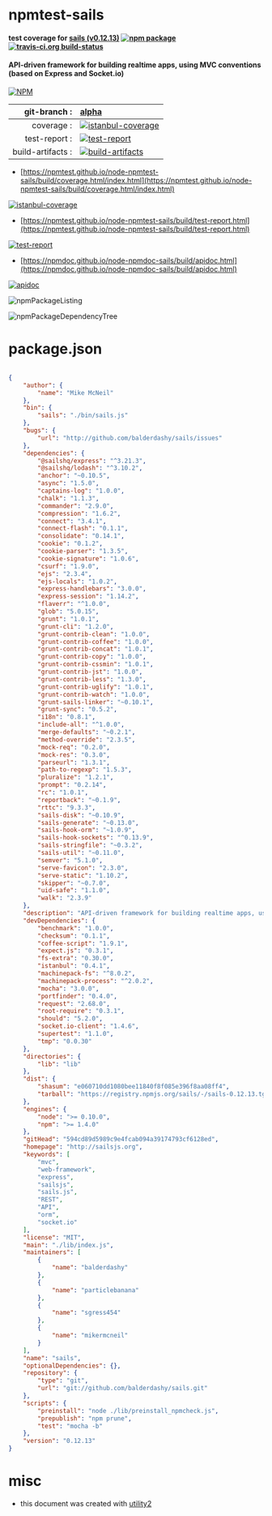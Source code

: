 # npmtest-sails

#### test coverage for  [sails (v0.12.13)](http://sailsjs.org)  [![npm package](https://img.shields.io/npm/v/npmtest-sails.svg?style=flat-square)](https://www.npmjs.org/package/npmtest-sails) [![travis-ci.org build-status](https://api.travis-ci.org/npmtest/node-npmtest-sails.svg)](https://travis-ci.org/npmtest/node-npmtest-sails)

#### API-driven framework for building realtime apps, using MVC conventions (based on Express and Socket.io)

[![NPM](https://nodei.co/npm/sails.png?downloads=true&downloadRank=true&stars=true)](https://www.npmjs.com/package/sails)

| git-branch : | [alpha](https://github.com/npmtest/node-npmtest-sails/tree/alpha)|
|--:|:--|
| coverage : | [![istanbul-coverage](https://npmtest.github.io/node-npmtest-sails/build/coverage.badge.svg)](https://npmtest.github.io/node-npmtest-sails/build/coverage.html/index.html)|
| test-report : | [![test-report](https://npmtest.github.io/node-npmtest-sails/build/test-report.badge.svg)](https://npmtest.github.io/node-npmtest-sails/build/test-report.html)|
| build-artifacts : | [![build-artifacts](https://npmtest.github.io/node-npmtest-sails/glyphicons_144_folder_open.png)](https://github.com/npmtest/node-npmtest-sails/tree/gh-pages/build)|

- [https://npmtest.github.io/node-npmtest-sails/build/coverage.html/index.html](https://npmtest.github.io/node-npmtest-sails/build/coverage.html/index.html)

[![istanbul-coverage](https://npmtest.github.io/node-npmtest-sails/build/screenCapture.buildCi.browser.%252Ftmp%252Fbuild%252Fcoverage.lib.html.png)](https://npmtest.github.io/node-npmtest-sails/build/coverage.html/index.html)

- [https://npmtest.github.io/node-npmtest-sails/build/test-report.html](https://npmtest.github.io/node-npmtest-sails/build/test-report.html)

[![test-report](https://npmtest.github.io/node-npmtest-sails/build/screenCapture.buildCi.browser.%252Ftmp%252Fbuild%252Ftest-report.html.png)](https://npmtest.github.io/node-npmtest-sails/build/test-report.html)

- [https://npmdoc.github.io/node-npmdoc-sails/build/apidoc.html](https://npmdoc.github.io/node-npmdoc-sails/build/apidoc.html)

[![apidoc](https://npmdoc.github.io/node-npmdoc-sails/build/screenCapture.buildCi.browser.%252Ftmp%252Fbuild%252Fapidoc.html.png)](https://npmdoc.github.io/node-npmdoc-sails/build/apidoc.html)

![npmPackageListing](https://npmtest.github.io/node-npmtest-sails/build/screenCapture.npmPackageListing.svg)

![npmPackageDependencyTree](https://npmtest.github.io/node-npmtest-sails/build/screenCapture.npmPackageDependencyTree.svg)



# package.json

```json

{
    "author": {
        "name": "Mike McNeil"
    },
    "bin": {
        "sails": "./bin/sails.js"
    },
    "bugs": {
        "url": "http://github.com/balderdashy/sails/issues"
    },
    "dependencies": {
        "@sailshq/express": "^3.21.3",
        "@sailshq/lodash": "^3.10.2",
        "anchor": "~0.10.5",
        "async": "1.5.0",
        "captains-log": "1.0.0",
        "chalk": "1.1.3",
        "commander": "2.9.0",
        "compression": "1.6.2",
        "connect": "3.4.1",
        "connect-flash": "0.1.1",
        "consolidate": "0.14.1",
        "cookie": "0.1.2",
        "cookie-parser": "1.3.5",
        "cookie-signature": "1.0.6",
        "csurf": "1.9.0",
        "ejs": "2.3.4",
        "ejs-locals": "1.0.2",
        "express-handlebars": "3.0.0",
        "express-session": "1.14.2",
        "flaverr": "^1.0.0",
        "glob": "5.0.15",
        "grunt": "1.0.1",
        "grunt-cli": "1.2.0",
        "grunt-contrib-clean": "1.0.0",
        "grunt-contrib-coffee": "1.0.0",
        "grunt-contrib-concat": "1.0.1",
        "grunt-contrib-copy": "1.0.0",
        "grunt-contrib-cssmin": "1.0.1",
        "grunt-contrib-jst": "1.0.0",
        "grunt-contrib-less": "1.3.0",
        "grunt-contrib-uglify": "1.0.1",
        "grunt-contrib-watch": "1.0.0",
        "grunt-sails-linker": "~0.10.1",
        "grunt-sync": "0.5.2",
        "i18n": "0.8.1",
        "include-all": "^1.0.0",
        "merge-defaults": "~0.2.1",
        "method-override": "2.3.5",
        "mock-req": "0.2.0",
        "mock-res": "0.3.0",
        "parseurl": "1.3.1",
        "path-to-regexp": "1.5.3",
        "pluralize": "1.2.1",
        "prompt": "0.2.14",
        "rc": "1.0.1",
        "reportback": "~0.1.9",
        "rttc": "9.3.3",
        "sails-disk": "~0.10.9",
        "sails-generate": "~0.13.0",
        "sails-hook-orm": "~1.0.9",
        "sails-hook-sockets": "^0.13.9",
        "sails-stringfile": "~0.3.2",
        "sails-util": "~0.11.0",
        "semver": "5.1.0",
        "serve-favicon": "2.3.0",
        "serve-static": "1.10.2",
        "skipper": "~0.7.0",
        "uid-safe": "1.1.0",
        "walk": "2.3.9"
    },
    "description": "API-driven framework for building realtime apps, using MVC conventions (based on Express and Socket.io)",
    "devDependencies": {
        "benchmark": "1.0.0",
        "checksum": "0.1.1",
        "coffee-script": "1.9.1",
        "expect.js": "0.3.1",
        "fs-extra": "0.30.0",
        "istanbul": "0.4.1",
        "machinepack-fs": "^8.0.2",
        "machinepack-process": "^2.0.2",
        "mocha": "3.0.0",
        "portfinder": "0.4.0",
        "request": "2.68.0",
        "root-require": "0.3.1",
        "should": "5.2.0",
        "socket.io-client": "1.4.6",
        "supertest": "1.1.0",
        "tmp": "0.0.30"
    },
    "directories": {
        "lib": "lib"
    },
    "dist": {
        "shasum": "e060710dd1080bee11840f8f085e396f8aa08ff4",
        "tarball": "https://registry.npmjs.org/sails/-/sails-0.12.13.tgz"
    },
    "engines": {
        "node": ">= 0.10.0",
        "npm": ">= 1.4.0"
    },
    "gitHead": "594cd89d5989c9e4fcab094a39174793cf6128ed",
    "homepage": "http://sailsjs.org",
    "keywords": [
        "mvc",
        "web-framework",
        "express",
        "sailsjs",
        "sails.js",
        "REST",
        "API",
        "orm",
        "socket.io"
    ],
    "license": "MIT",
    "main": "./lib/index.js",
    "maintainers": [
        {
            "name": "balderdashy"
        },
        {
            "name": "particlebanana"
        },
        {
            "name": "sgress454"
        },
        {
            "name": "mikermcneil"
        }
    ],
    "name": "sails",
    "optionalDependencies": {},
    "repository": {
        "type": "git",
        "url": "git://github.com/balderdashy/sails.git"
    },
    "scripts": {
        "preinstall": "node ./lib/preinstall_npmcheck.js",
        "prepublish": "npm prune",
        "test": "mocha -b"
    },
    "version": "0.12.13"
}
```



# misc
- this document was created with [utility2](https://github.com/kaizhu256/node-utility2)
